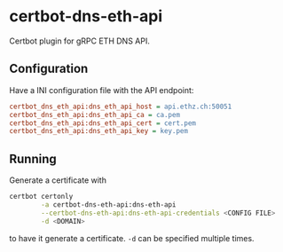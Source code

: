 # certbot-dns-eth-api

Certbot plugin for gRPC ETH DNS API.

## Configuration

Have a INI configuration file with the API endpoint:

```ini
certbot_dns_eth_api:dns_eth_api_host = api.ethz.ch:50051
certbot_dns_eth_api:dns_eth_api_ca = ca.pem
certbot_dns_eth_api:dns_eth_api_cert = cert.pem
certbot_dns_eth_api:dns_eth_api_key = key.pem
```

## Running

Generate a certificate with

```bash
certbot certonly                                                        \
        -a certbot-dns-eth-api:dns-eth-api                              \
        --certbot-dns-eth-api:dns-eth-api-credentials <CONFIG FILE>     \
        -d <DOMAIN>
```

to have it generate a certificate. `-d` can be specified multiple times.

